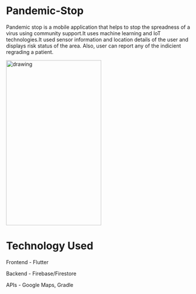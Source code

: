 # Pandemic-Stop

Pandemic stop is a mobile application that helps to stop the spreadness of a virus using community support.It uses machine learning and IoT technologies.It used sensor information and location details of the user and displays risk status of the area. Also, user can report any of the indicient regrading a patient. 

<img src="./resources/demo.gif" alt="drawing" height="450" width="260"/>

# Technology Used

Frontend - Flutter

Backend  - Firebase/Firestore

APIs - Google Maps, Gradle


